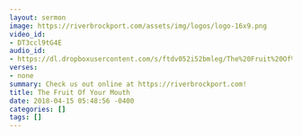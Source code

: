 ```yaml
---
layout: sermon
image: https://riverbrockport.com/assets/img/logos/logo-16x9.png
video_id:
- DT3ccl9tG4E
audio_id:
- https://dl.dropboxusercontent.com/s/ftdv052i52bmleg/The%20Fruit%20Of%20Your%20Mouth.mp3?dl=0
verses:
- none
summary: Check us out online at https://riverbrockport.com!
title: The Fruit Of Your Mouth
date: 2018-04-15 05:48:56 -0400
categories: []
tags: []
---
```

